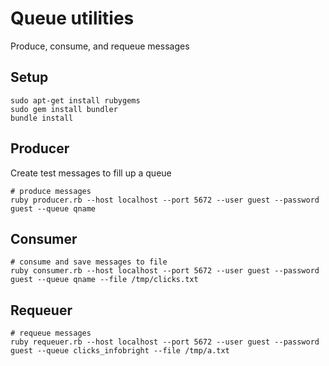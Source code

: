 # Queue utilities
Produce, consume, and requeue messages

## Setup

    sudo apt-get install rubygems
    sudo gem install bundler
    bundle install

## Producer
Create test messages to fill up a queue

    # produce messages
    ruby producer.rb --host localhost --port 5672 --user guest --password guest --queue qname

## Consumer

    # consume and save messages to file
    ruby consumer.rb --host localhost --port 5672 --user guest --password guest --queue qname --file /tmp/clicks.txt

## Requeuer

    # requeue messages
    ruby requeuer.rb --host localhost --port 5672 --user guest --password guest --queue clicks_infobright --file /tmp/a.txt
